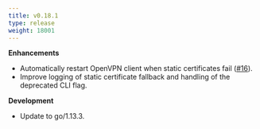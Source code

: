 ```yaml
---
title: v0.18.1
type: release
weight: 18001
---
```


**Enhancements**

 * Automatically restart OpenVPN client when static certificates fail ([#16](https://github.com/dpb587/ssoca/issues/16)).
 * Improve logging of static certificate fallback and handling of the deprecated CLI flag.

**Development**

 * Update to go/1.13.3.
